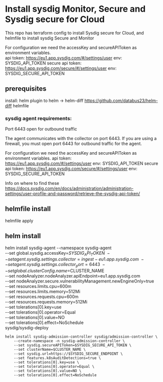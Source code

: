 # Install sysdig Monitor, Secure and Sysdig secure for Cloud

This repo has terraform config to install Sysdig secure for Cloud, and helmfile to install sysdig Secure and Monitor

For configuration we need the accessKey and secureAPIToken as environment variables.  
api token: https://eu1.app.sysdig.com/#/settings/user env: SYSDIG_API_TOKEN
secure api token: https://eu1.app.sysdig.com/secure/#/settings/user env: SYSDIG_SECURE_API_TOKEN

## prerequisites

install:
helm
plugin to helm -> helm-diff https://github.com/databus23/helm-diff
helmfile

### sysdig agent requirements:

Port 6443 open for outbound traffic

The agent communicates with the collector on port 6443. If you are using a firewall, you must open port 6443 for outbound traffic for the agent.

For configuration we need the accessKey and secureAPIToken as environment variables.
api token: https://eu1.app.sysdig.com/#/settings/user
env: SYSDIG_API_TOKEN secure
api token: https://eu1.app.sysdig.com/secure/#/settings/user
env: SYSDIG_SECURE_API_TOKEN

Info on where to find these https://docs.sysdig.com/en/docs/administration/administration-settings/user-profile-and-password/retrieve-the-sysdig-api-token/

## helmfile install

helmfile apply

## helm install

helm install sysdig-agent --namespace sysdig-agent \
 --set global.sysdig.accessKey=$SYSDIG_API_TOKEN \
    --set agent.sysdig.settings.collector=ingest-eu1.app.sysdig.com \
    --set agent.sysdig.settings.collector_port=6443 \
    --set global.clusterConfig.name=$CLUSTER_NAME \
 --set nodeAnalyzer.nodeAnalyzer.apiEndpoint=eu1.app.sysdig.com \
 --set nodeAnalyzer.secure.vulnerabilityManagement.newEngineOnly=true \
 --set resources.limits.cpu=600m \
 --set resources.limits.memory=512Mi \
 --set resources.requests.cpu=600m \
 --set resources.requests.memory=512Mi \
 --set tolerations[0].key=use \
 --set tolerations[0].operator=Equal \
 --set tolerations[0].value=NO \
 --set tolerations[0].effect=NoSchedule \
 sysdig/sysdig-deploy

    helm install sysdig-admission-controller sysdig/admission-controller \
        --create-namespace -n sysdig-admission-controller \
        --set sysdig.secureAPIToken=$SYSDIG_SECURE_API_TOKEN \
        --set clusterName=$CLUSTER_NAME \
        --set sysdig.url=https://$SYSDIG_SECURE_ENDPOINT \
        --set features.k8sAuditDetections=true \
        --set tolerations[0].key=use \
        --set tolerations[0].operator=Equal \
        --set tolerations[0].value=NO \
        --set tolerations[0].effect=NoSchedule
